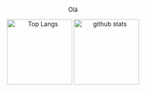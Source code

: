 
<div align="center">
Olá
<p> 
  <img alt="Top Langs" height="150px" src="https://github-readme-stats.vercel.app/api/top-langs/?username=melrovieira&layout=compact&show_icons=true&theme=dracula" />
  <img alt="github stats" height="150px" src="https://github-readme-stats.vercel.app/api?username=melrovieira&show_icons=ture&theme=dracula" />
</p>
</div>
